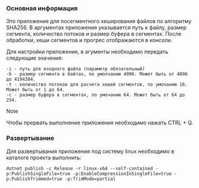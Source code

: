 ### Основная информация
Это приложение для посегментного хеширования файлов по алгоритму SHA256.
В аргументах приложения указывается путь к файлу, размер сегмента, количество потоков и размер буфера в сегментах. После обработки, хеши сегментов и прогрес отображаются в консоли.

Для настройки приложения, в агументы необходимо передать следующие значения:
```
-i - путь для входного файла (параметр обязательный)
-b - размер сегмента в байтах, по умолчанию 4096. Может быть от 4096 до 4194304.
-t - количество потоков для расчета хешей сегментов, по умочанию 16. Может быть от 1 до 64.
-с - размер буфера в сегментах, по умочанию 64. Может быть от 64 до 254.
```
> [!NOTE]
> Чтобы прервать выполнение приложения необходимо нажать CTRL + Q.

### Развертывание
Для развертывания приложения под систему linux необходимо в каталоге проекта выполнить:
```
dotnet publish -c Release -r linux-x64 --self-contained -p:PublishSingleFile=true -p:EnableCompressionInSingleFile=true -p:PublishTrimmed=true -p:TrimMode=partial
```
